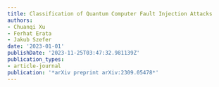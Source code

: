 ```yaml
---
title: Classification of Quantum Computer Fault Injection Attacks
authors:
- Chuanqi Xu
- Ferhat Erata
- Jakub Szefer
date: '2023-01-01'
publishDate: '2023-11-25T03:47:32.981139Z'
publication_types:
- article-journal
publication: '*arXiv preprint arXiv:2309.05478*'
---
```

